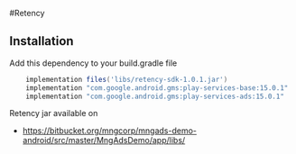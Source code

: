 #Retency

## Installation
Add this dependency to your build.gradle file 

```groovy
    implementation files('libs/retency-sdk-1.0.1.jar')
    implementation "com.google.android.gms:play-services-base:15.0.1" 
    implementation "com.google.android.gms:play-services-ads:15.0.1"
```

Retency jar available on 

 - https://bitbucket.org/mngcorp/mngads-demo-android/src/master/MngAdsDemo/app/libs/
